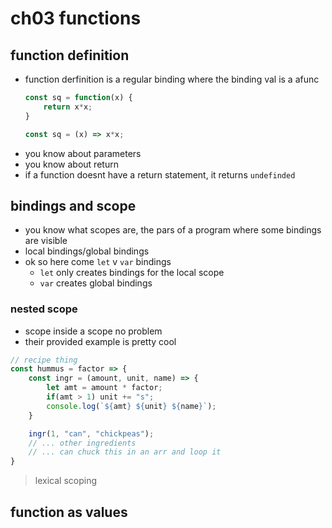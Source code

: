 # ch03 functions

## function definition

- function derfinition is a regular binding where the binding val is a afunc
    ```js
    const sq = function(x) {
        return x*x;
    }

    const sq = (x) => x*x;
    ```
- you know about parameters
- you know about return
- if a function doesnt have a return statement, it returns `undefinded`

## bindings and scope

- you know what scopes are, the pars of a program where some bindings are visible
- local bindings/global bindings
- ok so here come `let` v `var` bindings
  - `let` only creates bindings for the local scope
  - `var` creates global bindings

### nested scope

- scope inside a scope no problem
- their provided example is pretty cool

```js
// recipe thing
const hummus = factor => {
    const ingr = (amount, unit, name) => {
        let amt = amount * factor;
        if(amt > 1) unit += "s";
        console.log(`${amt} ${unit} ${name}`);
    }

    ingr(1, "can", "chickpeas");
    // ... other ingredients
    // ... can chuck this in an arr and loop it
}
```

> lexical scoping

## function as values

